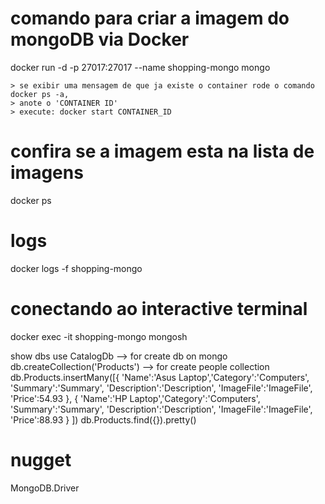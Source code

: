 ﻿# comando para criar a imagem do mongoDB via Docker
docker run -d -p 27017:27017 --name shopping-mongo mongo

	> se exibir uma mensagem de que ja existe o container rode o comando docker ps -a, 
	> anote o 'CONTAINER ID'
	> execute: docker start CONTAINER_ID

# confira se a imagem esta na lista de imagens
docker ps

# logs
docker logs -f shopping-mongo

# conectando ao interactive terminal
 docker exec -it shopping-mongo mongosh

show dbs
use CatalogDb  --> for create db on mongo
db.createCollection('Products')  --> for create people collection
db.Products.insertMany([{ 'Name':'Asus Laptop','Category':'Computers', 'Summary':'Summary', 'Description':'Description', 'ImageFile':'ImageFile', 'Price':54.93 }, { 'Name':'HP Laptop','Category':'Computers', 'Summary':'Summary', 'Description':'Description', 'ImageFile':'ImageFile', 'Price':88.93 } ])
db.Products.find({}).pretty()

# nugget 
MongoDB.Driver